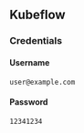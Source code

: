Kubeflow
---

### Credentials

#### Username
```text
user@example.com
```

#### Password
```text
12341234
```

